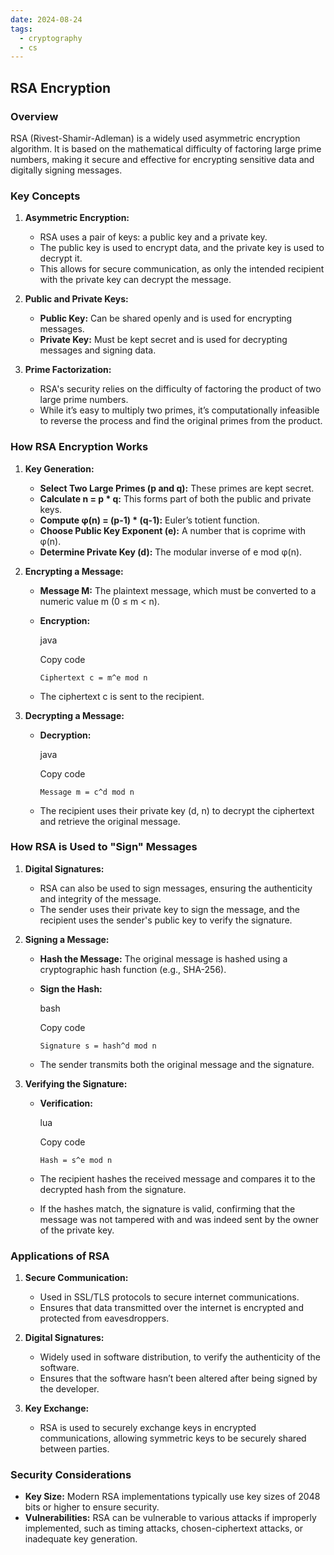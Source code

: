 ```yaml
---
date: 2024-08-24
tags:
  - cryptography
  - cs
---
```

## RSA Encryption

### Overview

RSA (Rivest-Shamir-Adleman) is a widely used asymmetric encryption algorithm. It is based on the mathematical difficulty of factoring large prime numbers, making it secure and effective for encrypting sensitive data and digitally signing messages.

### Key Concepts

1. **Asymmetric Encryption:**
    
    - RSA uses a pair of keys: a public key and a private key.
    - The public key is used to encrypt data, and the private key is used to decrypt it.
    - This allows for secure communication, as only the intended recipient with the private key can decrypt the message.
2. **Public and Private Keys:**
    
    - **Public Key:** Can be shared openly and is used for encrypting messages.
    - **Private Key:** Must be kept secret and is used for decrypting messages and signing data.
3. **Prime Factorization:**
    
    - RSA's security relies on the difficulty of factoring the product of two large prime numbers.
    - While it’s easy to multiply two primes, it’s computationally infeasible to reverse the process and find the original primes from the product.

### How RSA Encryption Works

1. **Key Generation:**
    
    - **Select Two Large Primes (p and q):** These primes are kept secret.
    - **Calculate n = p * q:** This forms part of both the public and private keys.
    - **Compute φ(n) = (p-1) * (q-1):** Euler’s totient function.
    - **Choose Public Key Exponent (e):** A number that is coprime with φ(n).
    - **Determine Private Key (d):** The modular inverse of e mod φ(n).
2. **Encrypting a Message:**
    
    - **Message M:** The plaintext message, which must be converted to a numeric value m (0 ≤ m < n).
    - **Encryption:**
        
        java
        
        Copy code
        
        `Ciphertext c = m^e mod n`
        
    - The ciphertext c is sent to the recipient.
3. **Decrypting a Message:**
    
    - **Decryption:**
        
        java
        
        Copy code
        
        `Message m = c^d mod n`
        
    - The recipient uses their private key (d, n) to decrypt the ciphertext and retrieve the original message.

### How RSA is Used to "Sign" Messages

1. **Digital Signatures:**
    
    - RSA can also be used to sign messages, ensuring the authenticity and integrity of the message.
    - The sender uses their private key to sign the message, and the recipient uses the sender's public key to verify the signature.
2. **Signing a Message:**
    
    - **Hash the Message:** The original message is hashed using a cryptographic hash function (e.g., SHA-256).
    - **Sign the Hash:**
        
        bash
        
        Copy code
        
        `Signature s = hash^d mod n`
        
    - The sender transmits both the original message and the signature.
3. **Verifying the Signature:**
    
    - **Verification:**
        
        lua
        
        Copy code
        
        `Hash = s^e mod n`
        
    - The recipient hashes the received message and compares it to the decrypted hash from the signature.
    - If the hashes match, the signature is valid, confirming that the message was not tampered with and was indeed sent by the owner of the private key.

### Applications of RSA

1. **Secure Communication:**
    
    - Used in SSL/TLS protocols to secure internet communications.
    - Ensures that data transmitted over the internet is encrypted and protected from eavesdroppers.
2. **Digital Signatures:**
    
    - Widely used in software distribution, to verify the authenticity of the software.
    - Ensures that the software hasn’t been altered after being signed by the developer.
3. **Key Exchange:**
    
    - RSA is used to securely exchange keys in encrypted communications, allowing symmetric keys to be securely shared between parties.

### Security Considerations

- **Key Size:** Modern RSA implementations typically use key sizes of 2048 bits or higher to ensure security.
- **Vulnerabilities:** RSA can be vulnerable to various attacks if improperly implemented, such as timing attacks, chosen-ciphertext attacks, or inadequate key generation.